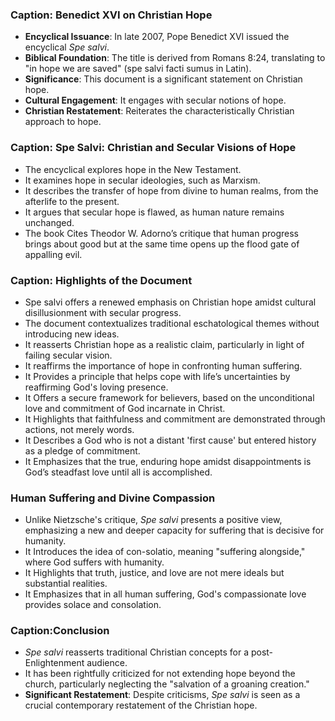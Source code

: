 ### Caption: Benedict XVI on Christian Hope

- **Encyclical Issuance**: In late 2007, Pope Benedict XVI issued the encyclical *Spe salvi*.
- **Biblical Foundation**: The title is derived from Romans 8:24, translating to "in hope we are saved" (spe salvi facti sumus in Latin).
- **Significance**: This document is a significant statement on Christian hope.
- **Cultural Engagement**: It engages with secular notions of hope.
- **Christian Restatement**: Reiterates the characteristically Christian approach to hope. 


### Caption: Spe Salvi: Christian and Secular Visions of Hope

- The encyclical explores hope in the New Testament.
- It examines hope in secular ideologies, such as Marxism.
- It describes the transfer of hope from divine to human realms, from the afterlife to the present.
- It argues that secular hope is flawed, as human nature remains unchanged.
- The book Cites Theodor W. Adorno’s critique that human progress brings about good but at the same time opens up the flood gate of appalling evil.



### Caption: Highlights of the Document

- Spe salvi offers a renewed emphasis on Christian hope amidst cultural disillusionment with secular progress.
- The document contextualizes traditional eschatological themes without introducing new ideas.
- It reasserts Christian hope as a realistic claim, particularly in light of failing secular vision.
- It reaffirms the importance of hope in confronting human suffering.
- It Provides a principle that helps cope with life’s uncertainties by reaffirming God's loving presence.
- It Offers a secure framework for believers, based on the unconditional love and commitment of God incarnate in Christ.
- It Highlights that faithfulness and commitment are demonstrated through actions, not merely words.
- It Describes a God who is not a distant 'first cause' but entered history as a pledge of commitment.
- It Emphasizes that the true, enduring hope amidst disappointments is God’s steadfast love until all is accomplished.


### Human Suffering and Divine Compassion

- Unlike Nietzsche's critique, *Spe salvi* presents a positive view, emphasizing a new and deeper capacity for suffering that is decisive for humanity.
- It Introduces the idea of con-solatio, meaning "suffering alongside," where God suffers with humanity.
- It Highlights that truth, justice, and love are not mere ideals but substantial realities.
- It Emphasizes that in all human suffering, God's compassionate love provides solace and consolation.


### Caption:Conclusion

- *Spe salvi* reasserts traditional Christian concepts for a post-Enlightenment audience.
- It has been rightfully criticized  for not extending hope beyond the church, particularly neglecting the "salvation of a groaning creation."
- **Significant Restatement**: Despite criticisms, *Spe salvi* is seen as a crucial contemporary restatement of the Christian hope.




